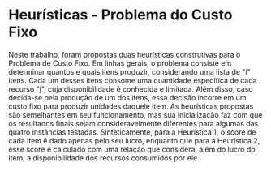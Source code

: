# Heurísticas - Problema do Custo Fixo

Neste trabalho, foram propostas duas heurísticas construtivas para o Problema de Custo Fixo. Em linhas gerais, o problema consiste em determinar quantos e quais itens produzir, considerando uma lista de "i" itens. Cada um desses itens consome uma quantidade específica de cada recurso "j", cuja disponibilidade é conhecida e limitada. Além disso, caso decida-se pela produção de um dos itens, essa decisão incorre em um custo fixo para produzir unidades daquele item. As heurísticas propostas são semelhantes em seu funcionamento, mas sua inicialização faz com que os resultados finais sejam consideravelmente diferentes para algumas das quatro instâncias testadas. Sinteticamente, para a Heurística 1, o score de cada item é dado apenas pelo seu lucro, enquanto que para a Heurística 2, esse score é calculado com uma relação que considera, além do lucro do item, a disponibilidade dos recursos consumidos por ele.
